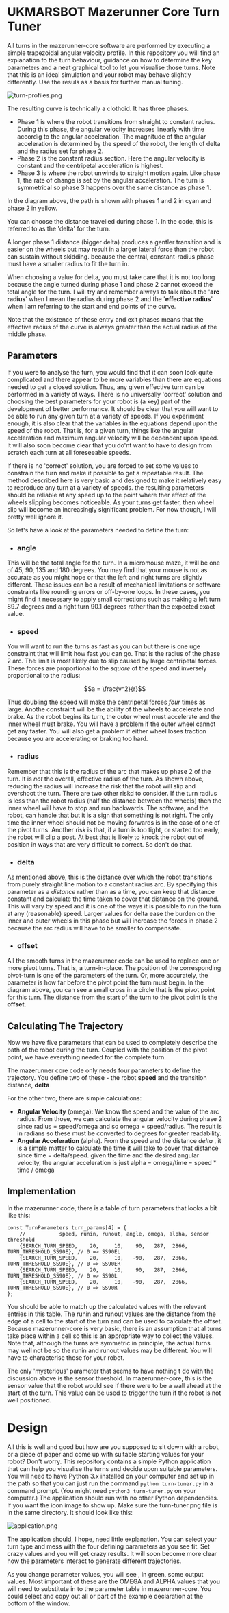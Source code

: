 # UKMARSBOT Mazerunner Core Turn Tuner

All turns in the mazerunner-core software are performed by executing a simple trapezoidal angular velocity profile. 
In this repository you will find an explanation fo the turn behaviour, guidance on how to determine the key 
parameters and a neat graphical tool to let you visualise those turns. Note that this is an ideal simulation 
and your robot may behave slightly differently. Use the resuls as a basis for further manual tuning.

![turn-profiles.png](turn-profiles.png)

The resulting curve is technically a clothoid. It has three phases. 
- Phase 1 is where the robot transitions from straight to constant radius. During this phase, the angular velocity 
  increases linearly with time accordig to the angular acceleration. The magnitude of the angular acceleration is 
  determined by the speed of the robot, the length of delta and the radius set for phase 2. 
- Phase 2 is the constant radius section. Here the angular velocity is constant and the centripetal acceleration is 
  highest. 
- Phase 3 is where the robot unwinds to straight motion again. Like phase 1, the rate of change is set by the angular 
  acceleration. The turn is symmetrical so phase 3 happens over the same distance as phase 1.

In the diagram above, the path is shown with phases 1 and 2 in cyan and phase 2 in yellow.
 
You can choose the distance travelled during phase 1. In the code, this is referred to as the 'delta' for the turn. 

A longer phase 1 distance (bigger delta) produces a gentler transition and is easier on the wheels but may result in a 
larger 
lateral force than the robot can sustain without skidding. because the central, constant-radius phase must have a 
smaller radius to fit the turn in.

When choosing a value for delta, you must take care that it is not too long because the angle turned during phase 1 
and phase 2 cannot exceed the total angle for the turn. I will try and remember always to talk about the '__arc 
radius__' 
when I mean the radius during phase 2 and  the '__effective radius__' when I am referring to the start and end 
points of the curve.

Note that the existence of these entry and exit phases means that the effective radius of the curve is always greater than the actual radius of the middle phase.

## Parameters

If you were to analyse the turn, you would find that it can soon look quite complicated and there appear to be more 
variables than there are equations needed to get a closed solution. Thus, any given effective turn can be performed 
in a variety of ways. There is no universally 'correct' solution and choosing the best parameters for your robot is 
(a key) 
part of the development of better performance. It should be clear that you will want to be able to run any given 
turn at a variety of speeds. If you experiment enough, it is also clear that the variables in the equations depend 
upon the speed of the robot. That is, for a given turn, things like the angular acceleration and maximum angular 
velocity will be dependent upon speed. It will also soon become clear that you do'nt want to have to design from 
scratch each 
turn at all foreseeable speeds. 

If there is no 'correct' solution, you are forced to set some values to constrain the turn and make it possible to 
get a repeatable result. The method described here is very basic and designed to make it relatively easy to 
reproduce any turn at a variety of speeds. the resulting parameters should be reliable at any speed up to the point 
where ther effect of the wheels slipping becomes noticeable. As your turns get faster, then wheel slip will become 
an increasingly significant problem. For now though, I will pretty well ignore it.

So let's have a look at the parameters needed to define the turn:

- ### angle
This will be the total angle for the turn. In a micromouse maze, it will be one of 45, 90, 135 and 180 degrees. You 
may find that your mouse is not as accurate as you might hope or that the left and right turns are slightly 
different. These issues can be a result of mechanical limitations or software constraints like rounding errors or 
off-by-one loops. In these cases, you might find it necessary to apply small corrections such as making a left turn 
89.7 degrees and a right turn 90.1 degrees rather than the expected exact value.

- ### speed
You will want to run the turns as fast as you can but there is one uge constraint that will limit how fast you can 
go. That is the radius of the phase 2 arc. The limit is most likely due to slip caused by large centripetal forces. 
These forces are proportional to the _square_ of the speed and inversely proportional to the radius:

$$a = \frac{v^2}{r}$$

Thus doubling the speed will make the centripetal forces _four_ times as large. Anothe constraint will be the 
ability of the wheels to accelerate and brake. As the robot begins its turn, the outer wheel must accelerate and the 
inner wheel must brake. You will have a problem if the outer wheel cannot get any faster. You will also get a 
problem if either wheel loses traction because you are accelerating or braking too hard.

- ### radius
Remember that this is the radius of the arc that makes up phase 2 of the turn. It is _not_ the overall, effective 
radius of the turn. As shown above, reducing the radius will increase the risk that the robot will slip and 
overshoot the turn. There are two other riskd to consider. If the turn radius is less than the robot radius (half 
the distance between the wheels) then the inner wheel will have to stop and run backwards. The software, and the 
robot, can handle that but it is a sign that something is not right. The only time the inner wheel should not be 
moving forwards is in the case of one of the pivot turns. Another risk is that, if a turn is too tight, or started 
too early, the robot will clip a post. At best that is likely to knock the robot out of position in ways that are 
very difficult to correct. So don't do that. 

- ### delta 
As mentioned above, this is the distance over which the robot transitions from purely straight line motion to a 
constant radius arc. By specifying this parameter as a _distance_ rather than as a time,  you can keep that 
distance constant and calculate the time taken to cover that distance on the ground. This will vary by speed and it 
is one of the ways it is possible to run the turn at any (reasonable) speed. Larger values for delta ease the burden 
on the inner and outer wheels in this phase but will increase the forces in phase 2 because the arc radius will have 
to be smaller to compensate.

- ### offset
All the smooth turns in the mazerunner code can be used to replace one or more pivot turns. That is, a turn-in-place.
The position of the corresponding pivot-turn is one of the parameters of the turn. Or, more accurately, the 
parameter is how far before the pivot point the turn must begin. In the diagram above, you can see a small cross in 
a circle that is the pivot point for this turn. The distance from the start of the turn to the pivot point is the 
__offset__.

## Calculating The Trajectory

Now we have five parameters that can be used to completely describe the path of the robot during the turn. Coupled 
with the position of the pivot point, we have everything needed for the complete turn.

The mazerunner core code only needs four parameters to define the trajectory. You define two of these - the robot
__speed__ and the transition distance, __delta__

For the other two, there are simple calculations:

- __Angular Velocity__ (omega): We know the speed and the value of the arc radius. From those, we can calculate the 
  angular velocity during phase 2 since radius = speed/omega and so omega = speed/radius. The result is in radians so 
  these must be converted to degrees for greater readability.
- __Angular Acceleration__ (alpha). From the speed and the distance _delta_ , it is a simple matter to calculate the 
  time it will take to cover that distance since time = delta/speed. given the time and the desired angular 
  velocity, the angular acceleration is just alpha = omega/time = speed * time / omega

## Implementation

In the mazerunner code, there is a table of turn parameters that looks a bit like this:
```commandline
const TurnParameters turn_params[4] = {
    //           speed, runin, runout, angle, omega, alpha, sensor threshold
    {SEARCH_TURN_SPEED,    20,     10,    90,   287,  2866, TURN_THRESHOLD_SS90E}, // 0 => SS90EL
    {SEARCH_TURN_SPEED,    20,     10,   -90,   287,  2866, TURN_THRESHOLD_SS90E}, // 0 => SS90ER
    {SEARCH_TURN_SPEED,    20,     10,    90,   287,  2866, TURN_THRESHOLD_SS90E}, // 0 => SS90L
    {SEARCH_TURN_SPEED,    20,     10,   -90,   287,  2866, TURN_THRESHOLD_SS90E}, // 0 => SS90R
};
```
You should be able to match up the calculated values with the relevant entries in this table. The runin and runout 
values are the distance from the edge of a cell to the start of the turn and can be used to calculate the offset. 
Because mazerunner-core is very basic, there is an assumption that al turns take place within a cell so this is an 
appropriate way to collect the values. Note that, although the turns are symmetric in principle, the actual turns 
may well not be so the runin and runout values may be different. You will have to characterise those for your robot.

The only 'mysterious' parameter that seems to have nothing t do with the discussion above is the sensor threshold. 
In mazerunner-core, this is the sensor value that the robot would see if there were to be a wall ahead at the start 
of the turn. This value can be used to trigger the turn if the robot is not well positioned.

# Design
All this is well and good but how are you supposed to sit down with a robot, or a piece of paper and come up with 
suitable starting values for your robot? Don't worry. This repository contains a simple Python application that can 
help you visualise the turns and decide upon suitable parameters. You will need to have Python 3.x installed on your 
computer and set up in the path so that you can just run the command `python turn-tuner.py` in a command prompt. 
(You might need `python3 turn-tuner.py` on your computer.) The application should run with no other Python 
dependencies. If you want the icon image to show up. Make sure the turn-tuner.png file is in the same directory.
It should look like this:

![application.png](application.png)

The application should, I hope, need little explanation. You can select your turn type and mess with the four 
defining parameters as you see fit. Set crazy values and you will get crazy results. It will soon become more clear 
how the parameters interact to generate different trajectories.

As you change parameter values, you will see , in green, some output values. Most important of these are the OMEGA 
and ALPHA values that you will need to substitute in to the parameter table in mazerunner-core. You could select and 
copy out all or part of the example declaration at the bottom of the window.  

